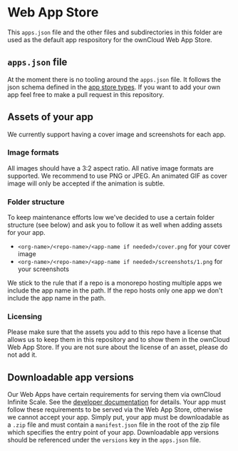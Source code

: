 # Web App Store

This `apps.json` file and the other files and subdirectories in this folder are used as the default 
app respository for the ownCloud Web App Store.

## `apps.json` file

At the moment there is no tooling around the `apps.json` file. It follows the json schema defined in
the [app store types](https://github.com/owncloud/web/blob/master/packages/web-app-app-store/src/types.ts).
If you want to add your own app feel free to make a pull request in this repository.

## Assets of your app

We currently support having a cover image and screenshots for each app.

### Image formats

All images should have a 3:2 aspect ratio. All native image formats are supported. We recommend to use PNG or JPEG.
An animated GIF as cover image will only be accepted if the animation is subtle.

### Folder structure

To keep maintenance efforts low we've decided to use a certain folder structure (see below) and ask you to follow it
as well when adding assets for your app.

- `<org-name>/<repo-name>/<app-name if needed>/cover.png` for your cover image
- `<org-name>/<repo-name>/<app-name if needed>/screenshots/1.png` for your screenshots

We stick to the rule that if a repo is a monorepo hosting multiple apps we include the app name in the path. If the repo
hosts only one app we don't include the app name in the path.

### Licensing

Please make sure that the assets you add to this repo have a license that allows us to keep them in this repository 
and to show them in the ownCloud Web App Store. If you are not sure about the license of an asset, please do not add it.

## Downloadable app versions

Our Web Apps have certain requirements for serving them via ownCloud Infinite Scale. See the 
[developer documentation](https://owncloud.dev/services/web/#web-apps) for details. Your app must follow
these requirements to be served via the Web App Store, otherwise we cannot accept your app. Simply put,
your app must be downloadable as a `.zip` file and must contain a `manifest.json` file in the root of the zip file
which specifies the entry point of your app. Downloadable app versions should be referenced under the `versions` key
in the `apps.json` file.